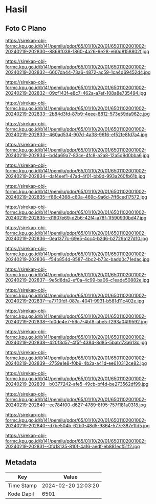 # Hasil

## Foto C Plano

https://sirekap-obj-formc.kpu.go.id/b141/pemilu/pdpr/65/01/10/20/01/6501102001002-20240219-202830--8869f038-1860-4a26-9e28-e60d8158802f.jpg

https://sirekap-obj-formc.kpu.go.id/b141/pemilu/pdpr/65/01/10/20/01/6501102001002-20240219-202832--6607da44-73a6-4872-ac59-1ca4d69452d4.jpg

https://sirekap-obj-formc.kpu.go.id/b141/pemilu/pdpr/65/01/10/20/01/6501102001002-20240219-202832--09cf143f-e8c7-462a-a7ef-108a8e735494.jpg

https://sirekap-obj-formc.kpu.go.id/b141/pemilu/pdpr/65/01/10/20/01/6501102001002-20240219-202833--2b84d3fd-87b9-4eee-8812-573e59da962c.jpg

https://sirekap-obj-formc.kpu.go.id/b141/pemilu/pdpr/65/01/10/20/01/6501102001002-20240219-202833--460ad534-907d-4a38-9616-ef52fe8fd7a4.jpg

https://sirekap-obj-formc.kpu.go.id/b141/pemilu/pdpr/65/01/10/20/01/6501102001002-20240219-202834--bd4a69a7-83ce-4fc8-a2a8-12a5d9d0bba6.jpg

https://sirekap-obj-formc.kpu.go.id/b141/pemilu/pdpr/65/01/10/20/01/6501102001002-20240219-202834--daf4eef1-47ad-4f01-bb9d-993a260fb61b.jpg

https://sirekap-obj-formc.kpu.go.id/b141/pemilu/pdpr/65/01/10/20/01/6501102001002-20240219-202835--f86c4368-c60a-469c-9a6d-7ff6ced17572.jpg

https://sirekap-obj-formc.kpu.go.id/b141/pemilu/pdpr/65/01/10/20/01/6501102001002-20240219-202835--d1907e69-d2b6-42f4-a78f-1f590930bd47.jpg

https://sirekap-obj-formc.kpu.go.id/b141/pemilu/pdpr/65/01/10/20/01/6501102001002-20240219-202836--0ea1377c-69e5-4cc4-b2d6-b2729a127d10.jpg

https://sirekap-obj-formc.kpu.go.id/b141/pemilu/pdpr/65/01/10/20/01/6501102001002-20240219-202836--f54b854d-8587-4bc2-b73c-badd0c71edac.jpg

https://sirekap-obj-formc.kpu.go.id/b141/pemilu/pdpr/65/01/10/20/01/6501102001002-20240219-202837--9e5d8da2-ef0a-4c99-ba06-c1eade50882e.jpg

https://sirekap-obj-formc.kpu.go.id/b141/pemilu/pdpr/65/01/10/20/01/6501102001002-20240219-202837--a7710fdf-087a-4041-9931-b581d11c402e.jpg

https://sirekap-obj-formc.kpu.go.id/b141/pemilu/pdpr/65/01/10/20/01/6501102001002-20240219-202838--fd0de4e7-56c7-4bf8-abe5-f293a04f9592.jpg

https://sirekap-obj-formc.kpu.go.id/b141/pemilu/pdpr/65/01/10/20/01/6501102001002-20240219-202838--420f3d57-4f5f-4384-8d85-5bab173a613c.jpg

https://sirekap-obj-formc.kpu.go.id/b141/pemilu/pdpr/65/01/10/20/01/6501102001002-20240219-202839--2759e1e8-f0b9-4b2a-a41d-ee610312ce82.jpg

https://sirekap-obj-formc.kpu.go.id/b141/pemilu/pdpr/65/01/10/20/01/6501102001002-20240219-202839--b0377242-afe5-49cb-bf4d-be273562df99.jpg

https://sirekap-obj-formc.kpu.go.id/b141/pemilu/pdpr/65/01/10/20/01/6501102001002-20240219-202840--ec784f00-d627-4789-8f95-757f181a0318.jpg

https://sirekap-obj-formc.kpu.go.id/b141/pemilu/pdpr/65/01/10/20/01/6501102001002-20240219-202840--d7be504b-62b0-48d5-9864-577e387e1fd5.jpg

https://sirekap-obj-formc.kpu.go.id/b141/pemilu/pdpr/65/01/10/20/01/6501102001002-20240219-202831--0fd18135-810f-4a16-aedf-eb881ecf51f2.jpg


## Metadata

| Key        | Value               |
| ---------- | ------------------- |
| Time Stamp | 2024-02-20 12:03:20 |
| Kode Dapil | 6501                |



